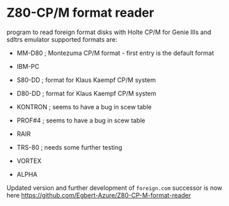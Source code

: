# Z80-CP/M format reader
 program to read foreign format disks with Holte CP/M for Genie IIIs and sdltrs emulator
supported formats are:

 * MM-D80    ; Montezuma CP/M format - first entry is the default format
 * IBM-PC 

 * S80-DD    ; format for Klaus Kaempf CP/M system

 * D80-DD    ; format for Klaus Kaempf CP/M system

 * KONTRON   ; seems to have a bug in scew table

 * PROF#4    ; seems to have a bug in scew table
	
 * RAIR    
	
 * TRS-80    ; needs some further testing

* VORTEX

 * ALPHA

Updated version and further development of `foreign.com` successor is now here https://github.com/Egbert-Azure/Z80-CP-M-format-reader

